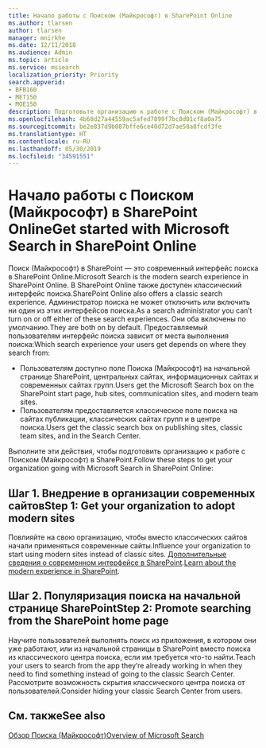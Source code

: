 ```yaml
---
title: Начало работы с Поиском (Майкрософт) в SharePoint Online
ms.author: tlarsen
author: tlarsen
manager: mnirkhe
ms.date: 12/11/2018
ms.audience: Admin
ms.topic: article
ms.service: mssearch
localization_priority: Priority
search.appverid:
- BFB160
- MET150
- MOE150
description: Подготовьте организацию к работе с Поиском (Майкрософт) в SharePoint Online
ms.openlocfilehash: 4b68d27a44559ac5afed7899f7bc8d01cf8a0a75
ms.sourcegitcommit: be2e837d9b087bffe6ce40d72d7ae58a8fcdf3fe
ms.translationtype: HT
ms.contentlocale: ru-RU
ms.lasthandoff: 05/30/2019
ms.locfileid: "34591551"
---
```

# <a name="get-started-with-microsoft-search-in-sharepoint-online"></a><span data-ttu-id="db3e9-103">Начало работы с Поиском (Майкрософт) в SharePoint Online</span><span class="sxs-lookup"><span data-stu-id="db3e9-103">Get started with Microsoft Search in SharePoint Online</span></span>

<span data-ttu-id="db3e9-104">Поиск (Майкрософт) в SharePoint — это современный интерфейс поиска в SharePoint Online.</span><span class="sxs-lookup"><span data-stu-id="db3e9-104">Microsoft Search is the modern search experience in SharePoint Online.</span></span> <span data-ttu-id="db3e9-105">В SharePoint Online также доступен классический интерфейс поиска.</span><span class="sxs-lookup"><span data-stu-id="db3e9-105">SharePoint Online also offers a classic search experience.</span></span> <span data-ttu-id="db3e9-106">Администратор поиска не может отключить или включить ни один из этих интерфейсов поиска.</span><span class="sxs-lookup"><span data-stu-id="db3e9-106">As a search administrator you can’t turn on or off either of these search experiences.</span></span> <span data-ttu-id="db3e9-107">Они оба включены по умолчанию.</span><span class="sxs-lookup"><span data-stu-id="db3e9-107">They are both on by default.</span></span> <span data-ttu-id="db3e9-108">Предоставляемый пользователям интерфейс поиска зависит от места выполнения поиска:</span><span class="sxs-lookup"><span data-stu-id="db3e9-108">Which search experience your users get depends on where they search from:</span></span>

- <span data-ttu-id="db3e9-109">Пользователям доступно поле Поиска (Майкрософт) на начальной странице SharePoint, центральных сайтах, информационных сайтах и современных сайтах групп.</span><span class="sxs-lookup"><span data-stu-id="db3e9-109">Users get the Microsoft Search box on the SharePoint start page, hub sites, communication sites, and modern team sites.</span></span>
- <span data-ttu-id="db3e9-110">Пользователям предоставляется классическое поле поиска на сайтах публикации, классических сайтах групп и в центре поиска.</span><span class="sxs-lookup"><span data-stu-id="db3e9-110">Users get the classic search box on publishing sites, classic team sites, and in the Search Center.</span></span>

<span data-ttu-id="db3e9-111">Выполните эти действия, чтобы подготовить организацию к работе с Поиском (Майкрософт) в SharePoint.</span><span class="sxs-lookup"><span data-stu-id="db3e9-111">Follow these steps to get your organization going with Microsoft Search in SharePoint Online:</span></span>
## <a name="step-1-get-your-organization-to-adopt-modern-sites"></a><span data-ttu-id="db3e9-112">Шаг 1. Внедрение в организации современных сайтов</span><span class="sxs-lookup"><span data-stu-id="db3e9-112">Step 1: Get your organization to adopt modern sites</span></span>
<span data-ttu-id="db3e9-113">Повлияйте на свою организацию, чтобы вместо классических сайтов начали применяться современные сайты.</span><span class="sxs-lookup"><span data-stu-id="db3e9-113">Influence your organization to start using modern sites instead of classic sites.</span></span> <span data-ttu-id="db3e9-114">[Дополнительные сведения о современном интерфейсе в SharePoint](https://support.office.com/article/SharePoint-classic-and-modern-experiences-5725c103-505d-4a6e-9350-300d3ec7d73f).</span><span class="sxs-lookup"><span data-stu-id="db3e9-114">[Learn about the modern experience in SharePoint](https://support.office.com/article/SharePoint-classic-and-modern-experiences-5725c103-505d-4a6e-9350-300d3ec7d73f).</span></span>

## <a name="step-2-promote-searching-from-the-sharepoint-start-page"></a><span data-ttu-id="db3e9-115">Шаг 2. Популяризация поиска на начальной странице SharePoint</span><span class="sxs-lookup"><span data-stu-id="db3e9-115">Step 2: Promote searching from the SharePoint home page</span></span>
<span data-ttu-id="db3e9-116">Научите пользователей выполнять поиск из приложения, в котором они уже работают, или из начальной страницы в SharePoint вместо поиска из классического центра поиска, если им требуется что-то найти.</span><span class="sxs-lookup"><span data-stu-id="db3e9-116">Teach your users to search from the app they’re already working in when they need to find something instead of going to the classic Search Center.</span></span> <span data-ttu-id="db3e9-117">Рассмотрите возможность скрытия классического центра поиска от пользователей.</span><span class="sxs-lookup"><span data-stu-id="db3e9-117">Consider hiding your classic Search Center from users.</span></span>

## <a name="see-also"></a><span data-ttu-id="db3e9-118">См. также</span><span class="sxs-lookup"><span data-stu-id="db3e9-118">See also</span></span>
[<span data-ttu-id="db3e9-119">Обзор Поиска (Майкрософт)</span><span class="sxs-lookup"><span data-stu-id="db3e9-119">Overview of Microsoft Search</span></span>](overview-microsoft-search.md)